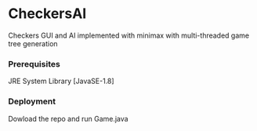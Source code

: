 # CheckersAI
Checkers GUI and AI implemented with minimax with multi-threaded game tree generation
### Prerequisites
JRE System Library [JavaSE-1.8]
### Deployment
Dowload the repo and run Game.java
